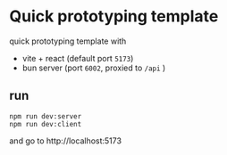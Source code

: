 # Quick prototyping template

quick prototyping template with

- vite + react (default port `5173`)
- bun server (port `6002`, proxied to `/api` )

## run
```console
npm run dev:server
npm run dev:client
```
and go to http://localhost:5173
